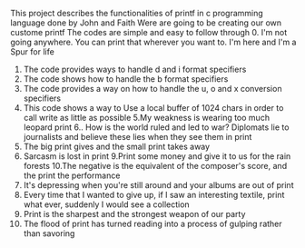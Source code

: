 This project describes the functionalities of printf in c programming language done by John and Faith
Were are going to be creating our own custome printf
The codes are simple and easy to follow through
0. I'm not going anywhere. You can print that wherever you want to. I'm here and I'm a Spur for life
1. The code provides ways to handle d and i format specifiers
2. The code shows how to handle the b format specifiers
3. The code provides a way on how to handle the u, o and x conversion specifiers 
4. This code shows a way to Use a local buffer of 1024 chars in order to call write as little as possible
5.My weakness is wearing too much leopard print
6.. How is the world ruled and led to war? Diplomats lie to journalists and believe these lies when they see them in print
7. The big print gives and the small print takes away
8. Sarcasm is lost in print
9.Print some money and give it to us for the rain forests
10.The negative is the equivalent of the composer's score, and the print the performance
11.  It's depressing when you're still around and your albums are out of print
12.  Every time that I wanted to give up, if I saw an interesting textile, print what ever, suddenly I would see a collection
13.  Print is the sharpest and the strongest weapon of our party
14. The flood of print has turned reading into a process of gulping rather than savoring
